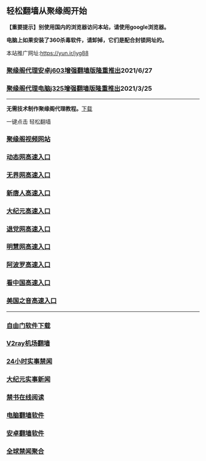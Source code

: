 ## 轻松翻墙从聚缘阁开始

**【重要提示】别使用国内的浏览器访问本站，请使用google浏览器。**

**电脑上如果安装了360杀毒软件，请卸掉，它们是配合封锁网址的。**

本站推广网址:https://yun.ir/jyg88

### [聚缘阁代理安卓j603增强翻墙版隆重推出](https://gitlab.com/juyuange/2/-/raw/master/j603.apk)2021/6/27

### [聚缘阁代理电脑j325增强翻墙版隆重推出](https://gitlab.com/juyuange/2/-/raw/master/j325dn.rar)2021/3/25

***



**无需技术制作聚缘阁代理教程。**[下载](https://gitlab.com/j25414/jyg/-/raw/master/jygdl.rar)

一键点击 轻松翻墙




### [聚缘阁视频网站](https://8k.aabtu.tk)

### [动态网高速入口](https://4t.geegh.tk/creee/t444p)

### [无界网高速入口](https://4t.geegh.tk/acccuu/g12t)

### [新唐人高速入口](https://4t.geegh.tk/ycccck/u5t)

### [大纪元高速入口](https://4t.geegh.tk/ucccuy/g7t)

### [退党网高速入口](https://4t.geegh.tk/xxee/d8g)

### [明慧网高速入口](https://4t.geegh.tk/xxwww/d6g)

### [阿波罗高速入口](https://4t.geegh.tk/xxgoo/g13a)

### [看中国高速入口](https://4t.geegh.tk/xttge/g11n)

### [美国之音高速入口](https://4t.geegh.tk/ccgggy/g18m)

***






### [自由门软件下载](https://git.io/skyfree)

### [V2ray机场翻墙](https://github.com/bannedbook/fanqiang/wiki/V2ray%E6%9C%BA%E5%9C%BA)

### [24小时实事禁闻](https://github.com/fyvn2199/djy/blob/master/gb/n24hr.md?dfh#1)

### [大纪元实事新闻](https://github.com/fyvn2199/djy/blob/master/gb/nsc413.md?dfh#1)

### [禁书在线阅读](https://github.com/txyzum203/djy/blob/master/gb/9p.md?flntdtv#1)

### [电脑翻墙软件](https://github.com/Alvin9999/new-pac/wiki)

### [安卓翻墙软件](https://git.io/afq)

### [全球禁闻聚合](https://github.com/gfw-breaker/banned-news1/blob/master/README.md)













